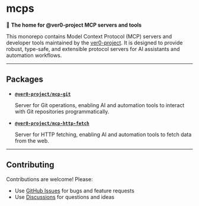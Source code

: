 # mcps

🧰 **The home for @ver0-project MCP servers and tools**

This monorepo contains Model Context Protocol (MCP) servers and developer tools maintained by the [ver0-project](https://github.com/ver0-project). It is designed to provide robust, type-safe, and extensible protocol servers for AI assistants and automation workflows.

---

## Packages

- **[`@ver0-project/mcp-git`](./packages/mcp-git/README.md)**

  Server for Git operations, enabling AI and automation tools to interact with Git repositories programmatically.

- **[`@ver0-project/mcp-http-fetch`](./packages/mcp-http-fetch/README.md)**

  Server for HTTP fetching, enabling AI and automation tools to fetch data from the web.

---

## Contributing

Contributions are welcome! Please:

- Use [GitHub Issues](https://github.com/ver0-project/mcps/issues) for bugs and feature requests
- Use [Discussions](https://github.com/ver0-project/mcps/discussions) for questions and ideas
